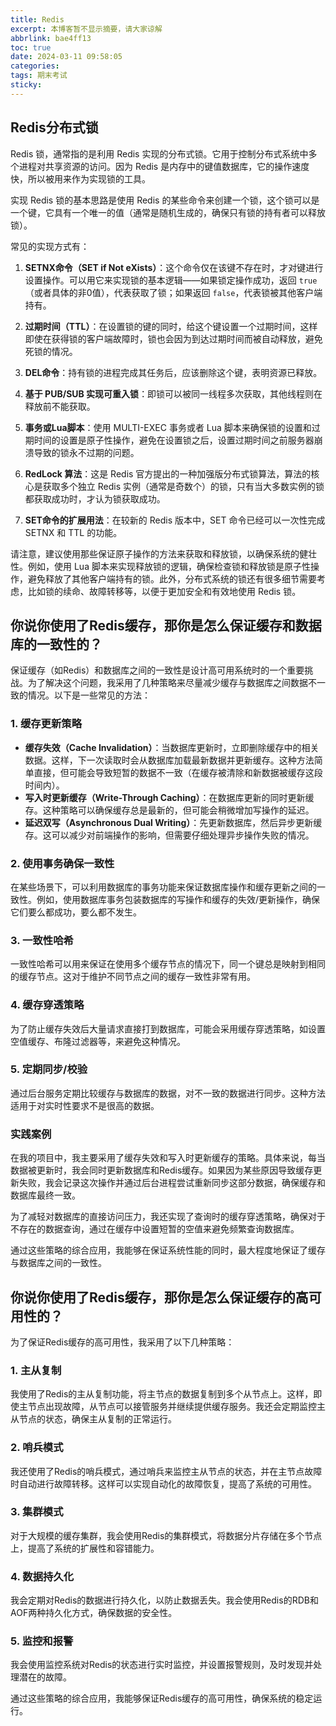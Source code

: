 ```yaml
---
title: Redis
excerpt: 本博客暂不显示摘要，请大家谅解
abbrlink: bae4ff13
toc: true
date: 2024-03-11 09:58:05
categories: 
tags: 期末考试
sticky:
---
```


## Redis分布式锁

Redis 锁，通常指的是利用 Redis 实现的分布式锁。它用于控制分布式系统中多个进程对共享资源的访问。因为 Redis 是内存中的键值数据库，它的操作速度快，所以被用来作为实现锁的工具。

实现 Redis 锁的基本思路是使用 Redis 的某些命令来创建一个锁，这个锁可以是一个键，它具有一个唯一的值（通常是随机生成的，确保只有锁的持有者可以释放锁）。

常见的实现方式有：

1. **SETNX命令（SET if Not eXists）**：这个命令仅在该键不存在时，才对键进行设置操作。可以用它来实现锁的基本逻辑——如果锁定操作成功，返回 `true`（或者具体的非0值），代表获取了锁；如果返回 `false`，代表锁被其他客户端持有。

2. **过期时间（TTL）**：在设置锁的键的同时，给这个键设置一个过期时间，这样即使在获得锁的客户端故障时，锁也会因为到达过期时间而被自动释放，避免死锁的情况。

3. **DEL命令**：持有锁的进程完成其任务后，应该删除这个键，表明资源已释放。

4. **基于 PUB/SUB 实现可重入锁**：即锁可以被同一线程多次获取，其他线程则在释放前不能获取。

5. **事务或Lua脚本**：使用 MULTI-EXEC 事务或者 Lua 脚本来确保锁的设置和过期时间的设置是原子性操作，避免在设置锁之后，设置过期时间之前服务器崩溃导致的锁永不过期的问题。

6. **RedLock 算法**：这是 Redis 官方提出的一种加强版分布式锁算法，算法的核心是获取多个独立 Redis 实例（通常是奇数个）的锁，只有当大多数实例的锁都获取成功时，才认为锁获取成功。

7. **SET命令的扩展用法**：在较新的 Redis 版本中，SET 命令已经可以一次性完成 SETNX 和 TTL 的功能。

请注意，建议使用那些保证原子操作的方法来获取和释放锁，以确保系统的健壮性。例如，使用 Lua 脚本来实现释放锁的逻辑，确保检查锁和释放锁是原子性操作，避免释放了其他客户端持有的锁。此外，分布式系统的锁还有很多细节需要考虑，比如锁的续命、故障转移等，以便于更加安全和有效地使用 Redis 锁。

## 你说你使用了Redis缓存，那你是怎么保证缓存和数据库的一致性的？

保证缓存（如Redis）和数据库之间的一致性是设计高可用系统时的一个重要挑战。为了解决这个问题，我采用了几种策略来尽量减少缓存与数据库之间数据不一致的情况。以下是一些常见的方法：

### 1. 缓存更新策略

- **缓存失效（Cache Invalidation）**：当数据库更新时，立即删除缓存中的相关数据。这样，下一次读取时会从数据库加载最新数据并更新缓存。这种方法简单直接，但可能会导致短暂的数据不一致（在缓存被清除和新数据被缓存这段时间内）。
- **写入时更新缓存（Write-Through Caching）**：在数据库更新的同时更新缓存。这种策略可以确保缓存总是最新的，但可能会稍微增加写操作的延迟。
- **延迟双写（Asynchronous Dual Writing）**：先更新数据库，然后异步更新缓存。这可以减少对前端操作的影响，但需要仔细处理异步操作失败的情况。

### 2. 使用事务确保一致性

在某些场景下，可以利用数据库的事务功能来保证数据库操作和缓存更新之间的一致性。例如，使用数据库事务包装数据库的写操作和缓存的失效/更新操作，确保它们要么都成功，要么都不发生。

### 3. 一致性哈希

一致性哈希可以用来保证在使用多个缓存节点的情况下，同一个键总是映射到相同的缓存节点。这对于维护不同节点之间的缓存一致性非常有用。

### 4. 缓存穿透策略

为了防止缓存失效后大量请求直接打到数据库，可能会采用缓存穿透策略，如设置空值缓存、布隆过滤器等，来避免这种情况。

### 5. 定期同步/校验

通过后台服务定期比较缓存与数据库的数据，对不一致的数据进行同步。这种方法适用于对实时性要求不是很高的数据。

### 实践案例

在我的项目中，我主要采用了缓存失效和写入时更新缓存的策略。具体来说，每当数据被更新时，我会同时更新数据库和Redis缓存。如果因为某些原因导致缓存更新失败，我会记录这次操作并通过后台进程尝试重新同步这部分数据，确保缓存和数据库最终一致。

为了减轻对数据库的直接访问压力，我还实现了查询时的缓存穿透策略，确保对于不存在的数据查询，通过在缓存中设置短暂的空值来避免频繁查询数据库。

通过这些策略的综合应用，我能够在保证系统性能的同时，最大程度地保证了缓存与数据库之间的一致性。

## 你说你使用了Redis缓存，那你是怎么保证缓存的高可用性的？

为了保证Redis缓存的高可用性，我采用了以下几种策略：

### 1. 主从复制

我使用了Redis的主从复制功能，将主节点的数据复制到多个从节点上。这样，即使主节点出现故障，从节点可以接管服务并继续提供缓存服务。我还会定期监控主从节点的状态，确保主从复制的正常运行。

### 2. 哨兵模式

我还使用了Redis的哨兵模式，通过哨兵来监控主从节点的状态，并在主节点故障时自动进行故障转移。这样可以实现自动化的故障恢复，提高了系统的可用性。

### 3. 集群模式

对于大规模的缓存集群，我会使用Redis的集群模式，将数据分片存储在多个节点上，提高了系统的扩展性和容错能力。

### 4. 数据持久化

我会定期对Redis的数据进行持久化，以防止数据丢失。我会使用Redis的RDB和AOF两种持久化方式，确保数据的安全性。

### 5. 监控和报警

我会使用监控系统对Redis的状态进行实时监控，并设置报警规则，及时发现并处理潜在的故障。

通过这些策略的综合应用，我能够保证Redis缓存的高可用性，确保系统的稳定运行。